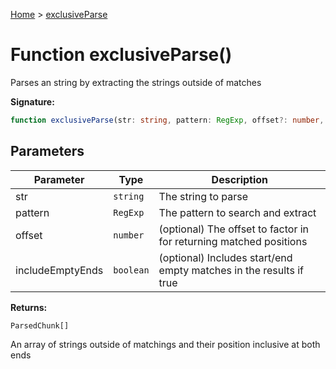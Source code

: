 [Home](../index.md) &gt; [exclusiveParse](./exclusiveparse_1.md)

# Function exclusiveParse()

Parses an string by extracting the strings outside of matches

<b>Signature:</b>

```typescript
function exclusiveParse(str: string, pattern: RegExp, offset?: number, includeEmptyEnds?: boolean): ParsedChunk[];
```

## Parameters

|  Parameter | Type | Description |
|  --- | --- | --- |
|  str | `string` | The string to parse |
|  pattern | `RegExp` | The pattern to search and extract |
|  offset | `number` | (optional) The offset to factor in for returning matched positions |
|  includeEmptyEnds | `boolean` | (optional) Includes start/end empty matches in the results if true |

<b>Returns:</b>

`ParsedChunk[]`

An array of strings outside of matchings and their position inclusive at both ends

